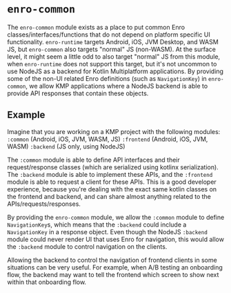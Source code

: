 # `enro-common`
The `enro-common` module exists as a place to put common Enro classes/interfaces/functions that do not depend on platform specific UI functionality. `enro-runtime` targets Android, iOS, JVM Desktop, and WASM JS, but `enro-common` also targets "normal" JS (non-WASM). At the surface level, it might seem a little odd to also target "normal" JS from this module, when `enro-runtime` does not support this target, but it's not uncommon to use NodeJS as a backend for Kotlin Multiplatform applications. By providing some of the non-UI related Enro definitions (such as `NavigationKey`) in `enro-common`, we allow KMP applications where a NodeJS backend is able to provide API responses that contain these objects.

## Example
Imagine that you are working on a KMP project with the following modules: 
`:common` (Android, iOS, JVM, WASM, JS)
`:frontend` (Android, iOS, JVM, WASM)
`:backend` (JS only, using NodeJS)

The `:common` module is able to define API interfaces and their request/response classes (which are serialized using kotlinx serialization). The `:backend` module is able to implement these APIs, and the `:frontend` module is able to request a client for these APIs. This is a good developer experience, because you're dealing with the exact same kotlin classes on the frontend and backend, and can share almost anything related to the APIs/requests/responses. 

By providing the `enro-common` module, we allow the `:common` module to define `NavigationKey`s, which means that the `:backend` could include a `NavigationKey` in a response object. Even though the NodeJS `:backend` module could never render UI that uses Enro for navigation, this would allow the `:backend` module to control navigation on the clients.

Allowing the backend to control the navigation of frontend clients in some situations can be very useful. For example, when A/B testing an onboarding flow, the backend may want to tell the frontend which screen to show next within that onboarding flow.